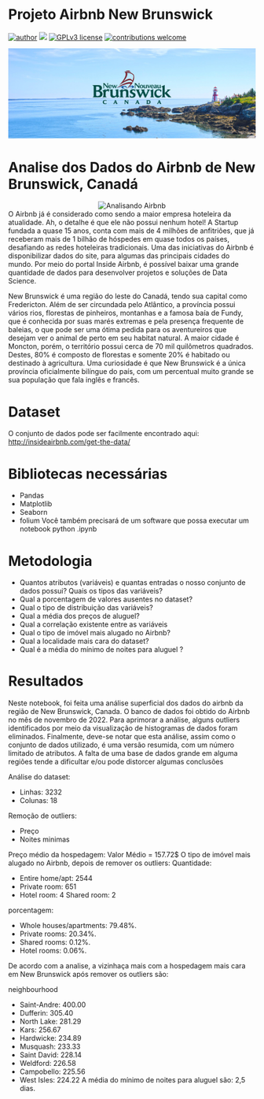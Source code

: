 # Projeto Airbnb New Brunswick
[![author](https://img.shields.io/badge/author-Wallison-red.svg)](https://www.linkedin.com/in/wallison-borges-48312516a/) [![](https://img.shields.io/badge/python-3.7+-blue.svg)](https://www.python.org/downloads/release/python-365/) [![GPLv3 license](https://img.shields.io/badge/License-GPLv3-blue.svg)](http://perso.crans.org/besson/LICENSE.html) [![contributions welcome](https://img.shields.io/badge/contributions-welcome-brightgreen.svg?style=flat)](https://github.com/IsWallison/Project_airbnb/issues)

<p align="center">
  <img src="nb.jpg" >
</p>


# Analise dos Dados do Airbnb de New Brunswick, Canadá
<center><img alt="Analisando Airbnb" width="10%" src="https://www.area360.com.au/wp-content/uploads/2017/09/airbnb-logo.jpg"></center>
O Airbnb já é considerado como sendo a maior empresa hoteleira da atualidade. Ah, o detalhe é que ele não possui nenhum hotel!
A Startup fundada a quase 15 anos, conta com mais de 4 milhões de anfitriões, que já receberam mais de 1 bilhão de hóspedes em quase todos os países, desafiando as redes hoteleiras tradicionais.
Uma das iniciativas do Airbnb é disponibilizar dados do site, para algumas das principais cidades do mundo. Por meio do portal Inside Airbnb, é possível baixar uma grande quantidade de dados para desenvolver projetos e soluções de Data Science.


New Brunswick é uma região do leste do Canadá, tendo sua capital como Fredericton. Além de ser circundada pelo Atlântico, a província possui vários rios, florestas de pinheiros, montanhas e a famosa baía de Fundy, que é conhecida por suas marés extremas e pela presença frequente de baleias, o que pode ser uma ótima pedida para os aventureiros que desejam ver o animal de perto em seu habitat natural.
A maior cidade é Moncton, porém, o território possui cerca de 70 mil quilômetros quadrados. Destes, 80% é composto de florestas e somente 20% é habitado ou destinado à agricultura. Uma curiosidade é que New Brunswick é a única província oficialmente bilíngue do país, com um percentual muito grande se sua população que fala inglês e francês.

# Dataset
O conjunto de dados pode ser facilmente encontrado aqui: http://insideairbnb.com/get-the-data/

# Bibliotecas necessárias

* Pandas
* Matplotlib
* Seaborn 
* folium 
Você também precisará de um software que possa executar um notebook python .ipynb

# Metodologia

* Quantos atributos (variáveis) e quantas entradas o nosso conjunto de dados possui? Quais os tipos das variáveis?
* Qual a porcentagem de valores ausentes no dataset?
* Qual o tipo de distribuição das variáveis?
* Qual a média dos preços de aluguel?
* Qual a correlação existente entre as variáveis
* Qual o tipo de imóvel mais alugado no Airbnb?
* Qual a localidade mais cara do dataset?
* Qual é a média do mínimo de noites para aluguel ?

# Resultados
Neste notebook, foi feita uma análise superficial dos dados do airbnb da região de New Brunswick, Canada. O banco de dados foi obtido do Airbnb no mês de novembro de 2022. Para aprimorar a análise, alguns outliers identificados por meio da visualização de histogramas de dados foram eliminados. Finalmente, deve-se notar que esta análise, assim como o conjunto de dados utilizado, é uma versão resumida, com um número limitado de atributos. A falta de uma base de dados grande em alguma regiões tende a dificultar e/ou pode distorcer algumas conclusões

Análise do dataset:
* Linhas: 3232
* Colunas: 18

Remoção de outliers:
* Preço
* Noites minimas

Preço médio da hospedagem:
Valor Médio = 157.72$
O tipo de imóvel mais alugado no Airbnb, depois de remover os outliers: Quantidade:

* Entire home/apt: 2544
* Private room: 651
* Hotel room: 4
Shared room: 2

porcentagem:
* Whole houses/apartments: 79.48%.
* Private rooms: 20.34%.
* Shared rooms: 0.12%.
* Hotel rooms: 0.06%.

De acordo com a analise, a vizinhaça mais com a hospedagem mais cara em New Brunswick após remover os outliers são:

neighbourhood
* Saint-Andre: 400.00
* Dufferin: 305.40
* North Lake: 281.29
* Kars: 256.67
* Hardwicke: 234.89
* Musquash: 233.33
* Saint David: 228.14
* Weldford: 226.58
* Campobello: 225.56
* West Isles: 224.22
A média do mínimo de noites para aluguel são: 2,5 dias.
